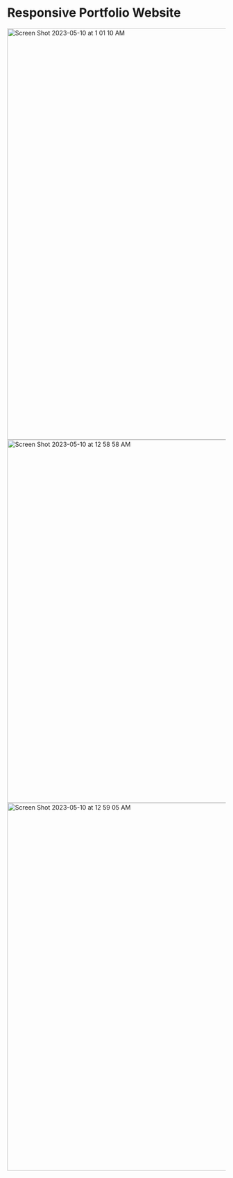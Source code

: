 # Responsive Portfolio Website

<img width="947" alt="Screen Shot 2023-05-10 at 1 01 10 AM" src="https://github.com/jeffre-h/jeffre-h.github.io/assets/104662025/081515f0-4176-4174-86e5-6adb713e3e12">
<img width="836" alt="Screen Shot 2023-05-10 at 12 58 58 AM" src="https://github.com/jeffre-h/jeffre-h.github.io/assets/104662025/2c76215f-e861-4785-b373-006dc34834b9">
<img width="847" alt="Screen Shot 2023-05-10 at 12 59 05 AM" src="https://github.com/jeffre-h/jeffre-h.github.io/assets/104662025/fdd86ea8-254b-4390-ae4c-0603b0a97a81">
